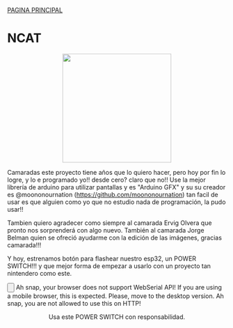 [PAGINA PRINCIPAL](index.md)

# NCAT



<p align="center">
 <img src="imagenes/ncat.png"
height="250">
</p>

Camaradas este proyecto tiene años que lo quiero hacer, pero hoy por fin lo logre, y lo e programado yo!! desde cero? claro que no!!
Use la mejor librería de arduino para utilizar pantallas y es "Arduino GFX" y su su creador es @moononournation (https://github.com/moononournation) tan facil de usar es que alguien como yo que no estudio nada de programación, la pudo usar!!

Tambien quiero agradecer como siempre al camarada Ervig Olvera que pronto nos sorprenderá con algo nuevo. También al camarada Jorge Belman quien se ofreció ayudarme con la edición de las imágenes, gracias camarada!!!

Y hoy, estrenamos botón para flashear nuestro esp32, un POWER SWITCH!!! y que mejor forma de empezar a usarlo con un proyecto tan nintendero como este.


 <esp-web-install-button manifest="proyectos/varios/ncat/manifest.json">
 
  <script type="module" src="web/install-button.js?module"></script>
  <input class="btn" type="button" slot="activate"/>
  <span slot="unsupported">Ah snap, your browser does not support WebSerial API! If you are using a mobile browser, this is expected. Please, move to the desktop version.</span>
  <span slot="not-allowed">Ah snap, you are not allowed to use this on HTTP!</span>
</esp-web-install-button>
<p align="center">
Usa este POWER SWITCH con responsabilidad.
</p>
